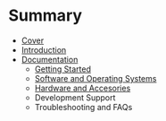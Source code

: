 # Summary

* [Cover](README.md)
* [Introduction](documentation/Introduction.md)
* [Documentation](documentation/Documentation.md)
   * [Getting Started](documentation/GettingStarted.md)
   * [Software and Operating Systems](documentation/SoftwareAndOperatingSystems.md)
   * [Hardware and Accesories](documentation/HardwareAndAccesories.md)
   * Development Support
   * Troubleshooting and FAQs

